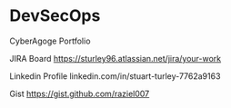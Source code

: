# DevSecOps
CyberAgoge Portfolio

JIRA Board
https://sturley96.atlassian.net/jira/your-work

Linkedin Profile
linkedin.com/in/stuart-turley-7762a9163

Gist
https://gist.github.com/raziel007
